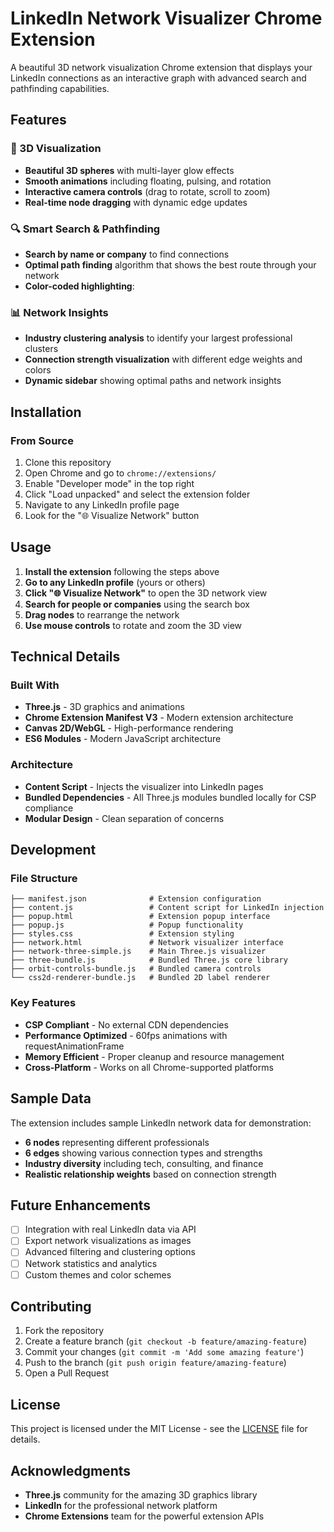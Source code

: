# LinkedIn Network Visualizer Chrome Extension

A beautiful 3D network visualization Chrome extension that displays your LinkedIn connections as an interactive graph with advanced search and pathfinding capabilities.

## Features

### 🎨 3D Visualization
- **Beautiful 3D spheres** with multi-layer glow effects
- **Smooth animations** including floating, pulsing, and rotation
- **Interactive camera controls** (drag to rotate, scroll to zoom)
- **Real-time node dragging** with dynamic edge updates

### 🔍 Smart Search & Pathfinding
- **Search by name or company** to find connections
- **Optimal path finding** algorithm that shows the best route through your network
- **Color-coded highlighting**:

### 📊 Network Insights
- **Industry clustering analysis** to identify your largest professional clusters
- **Connection strength visualization** with different edge weights and colors
- **Dynamic sidebar** showing optimal paths and network insights

## Installation

### From Source
1. Clone this repository
2. Open Chrome and go to `chrome://extensions/`
3. Enable "Developer mode" in the top right
4. Click "Load unpacked" and select the extension folder
5. Navigate to any LinkedIn profile page
6. Look for the "🌐 Visualize Network" button

## Usage

1. **Install the extension** following the steps above
2. **Go to any LinkedIn profile** (yours or others)
3. **Click "🌐 Visualize Network"** to open the 3D network view
4. **Search for people or companies** using the search box
5. **Drag nodes** to rearrange the network
6. **Use mouse controls** to rotate and zoom the 3D view

## Technical Details

### Built With
- **Three.js** - 3D graphics and animations
- **Chrome Extension Manifest V3** - Modern extension architecture
- **Canvas 2D/WebGL** - High-performance rendering
- **ES6 Modules** - Modern JavaScript architecture

### Architecture
- **Content Script** - Injects the visualizer into LinkedIn pages
- **Bundled Dependencies** - All Three.js modules bundled locally for CSP compliance
- **Modular Design** - Clean separation of concerns

## Development

### File Structure
```
├── manifest.json              # Extension configuration
├── content.js                 # Content script for LinkedIn injection
├── popup.html                 # Extension popup interface
├── popup.js                   # Popup functionality
├── styles.css                 # Extension styling
├── network.html               # Network visualizer interface
├── network-three-simple.js    # Main Three.js visualizer
├── three-bundle.js            # Bundled Three.js core library
├── orbit-controls-bundle.js   # Bundled camera controls
└── css2d-renderer-bundle.js   # Bundled 2D label renderer
```

### Key Features
- **CSP Compliant** - No external CDN dependencies
- **Performance Optimized** - 60fps animations with requestAnimationFrame
- **Memory Efficient** - Proper cleanup and resource management
- **Cross-Platform** - Works on all Chrome-supported platforms

## Sample Data

The extension includes sample LinkedIn network data for demonstration:
- **6 nodes** representing different professionals
- **6 edges** showing various connection types and strengths
- **Industry diversity** including tech, consulting, and finance
- **Realistic relationship weights** based on connection strength

## Future Enhancements

- [ ] Integration with real LinkedIn data via API
- [ ] Export network visualizations as images
- [ ] Advanced filtering and clustering options
- [ ] Network statistics and analytics
- [ ] Custom themes and color schemes

## Contributing

1. Fork the repository
2. Create a feature branch (`git checkout -b feature/amazing-feature`)
3. Commit your changes (`git commit -m 'Add some amazing feature'`)
4. Push to the branch (`git push origin feature/amazing-feature`)
5. Open a Pull Request

## License

This project is licensed under the MIT License - see the [LICENSE](LICENSE) file for details.

## Acknowledgments

- **Three.js** community for the amazing 3D graphics library
- **LinkedIn** for the professional network platform
- **Chrome Extensions** team for the powerful extension APIs
